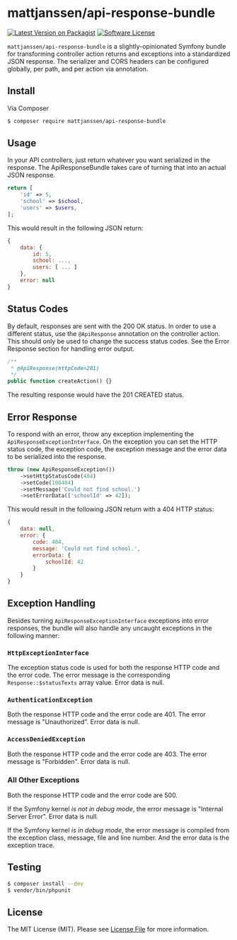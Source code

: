 # mattjanssen/api-response-bundle

[![Latest Version on Packagist][ico-version]][link-packagist]
[![Software License][ico-license]](LICENSE.md)

`mattjanssen/api-response-bundle` is a slightly-opinionated Symfony bundle for transforming controller action returns
and exceptions into a standardized JSON response. The serializer and CORS headers can be configured globally, per path,
and per action via annotation.

## Install

Via Composer

``` bash
$ composer require mattjanssen/api-response-bundle
```

## Usage

In your API controllers, just return whatever you want serialized in the response. The ApiResponseBundle takes care of
turning that into an actual JSON response.

``` php
return [
    'id' => 5,
    'school' => $school,
    'users' => $users,
];
```

This would result in the following JSON return:

``` javascript
{
    data: {
        id: 5,
        school: ...,
        users: [ ... ]
    },
    error: null
}
```

## Status Codes
 
By default, responses are sent with the 200 OK status. In order to use a different status, use the `@ApiResponse` 
annotation on the controller action. This should only be used to change the success status codes. See the Error Response
section for handling error output.

``` php
/**
 * @ApiResponse(httpCode=201)
 */
public function createAction() {}
```

The resulting response would have the 201 CREATED status.

## Error Response

To respond with an error, throw any exception implementing the `ApiResponseExceptionInterface`. On the exception you can
set the HTTP status code, the exception code, the exception message and the error data to be serialized into the 
response.

``` php
throw (new ApiResponseException())
    ->setHttpStatusCode(404)
    ->setCode(100404)
    ->setMessage('Could not find school.')
    ->setErrorData(['schoolId' => 42]);
```

This would result in the following JSON return with a 404 HTTP status:

``` javascript
{
    data: null,
    error: {
        code: 404,
        message: 'Could not find school.',
        errorData: {
            schoolId: 42
        }
    }
}
```

## Exception Handling

Besides turning `ApiResponseExceptionInterface` exceptions into error responses, the bundle will also handle any
uncaught exceptions in the following manner:

### `HttpExceptionInterface`

The exception status code is used for both the response HTTP code and the error code. The error message is the
corresponding `Response::$statusTexts` array value. Error data is null.

### `AuthenticationException`

Both the response HTTP code and the error code are 401. The error message is "Unauthorized". Error data is null.

### `AccessDeniedException`

Both the response HTTP code and the error code are 403. The error message is "Forbidden". Error data is null.

### All Other Exceptions

Both the response HTTP code and the error code are 500.

If the Symfony kernel *is not in debug mode*, the error message is "Internal Server Error". Error data is null.

If the Symfony kernel *is in debug mode*, the error message is compiled from the exception class, message, file and 
line number. And the error data is the exception trace.

## Testing

``` bash
$ composer install --dev
$ vendor/bin/phpunit
```

## License

The MIT License (MIT). Please see [License File](LICENSE.md) for more information.

[ico-version]: https://img.shields.io/packagist/v/mattjanssen/api-response-bundle.svg?style=flat-square
[ico-license]: https://img.shields.io/badge/license-MIT-brightgreen.svg?style=flat-square

[link-packagist]: https://packagist.org/packages/mattjanssen/api-response-bundle
